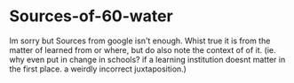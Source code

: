 # Sources-of-60-water
Im sorry but Sources from google isn't enough. Whist true it is from the matter of learned from or where, but do also note the context of of it. (ie. why even put in change in schools? if a learning institution doesnt matter in the first place. a weirdly incorrect juxtaposition.)
